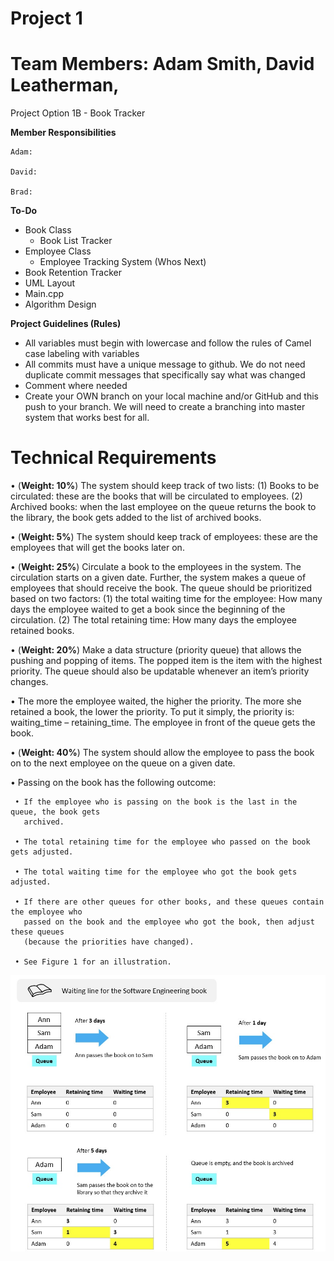 # Project 1
# Team Members: Adam Smith, David Leatherman, 
Project Option 1B - Book Tracker

**Member Responsibilities**

	Adam: 
	
	David:
	
	Brad:
	
**To-Do**

- Book Class
	* Book List Tracker
- Employee Class
	* Employee Tracking System (Whos Next)
- Book Retention Tracker
- UML Layout
- Main.cpp
- Algorithm Design

**Project Guidelines (Rules)**

- All variables must begin with lowercase and follow the rules of Camel case labeling with variables
- All commits must have a unique message to github. We do not need duplicate commit messages that specifically say what was changed
- Comment where needed
- Create your OWN branch on your local machine and/or GitHub and this push to your branch. We will need to create a branching into master system that works best for all.



# Technical Requirements

• (**Weight: 10%**) The system should keep track of two lists: (1) Books to be circulated: these are
the books that will be circulated to employees. (2) Archived books: when the last employee on
the queue returns the book to the library, the book gets added to the list of archived books.

• (**Weight: 5%**) The system should keep track of employees: these are the employees that will get
the books later on.

• (**Weight: 25%**) Circulate a book to the employees in the system. The circulation starts on a given
date. Further, the system makes a queue of employees that should receive the book. The queue
should be prioritized based on two factors: (1) the total waiting time for the employee: How
many days the employee waited to get a book since the beginning of the circulation. (2) The
total retaining time: How many days the employee retained books.

• (**Weight: 20%**) Make a data structure (priority queue) that allows the pushing and popping of
items. The popped item is the item with the highest priority. The queue should also be
updatable whenever an item’s priority changes.

• The more the employee waited, the higher the priority. The more she retained a book, the lower
the priority. To put it simply, the priority is: waiting_time – retaining_time.
The employee in front of the queue gets the book.

• (**Weight: 40%**) The system should allow the employee to pass the book on to the next employee
on the queue on a given date.

• Passing on the book has the following outcome:

     • If the employee who is passing on the book is the last in the queue, the book gets
       archived.
       
     • The total retaining time for the employee who passed on the book gets adjusted.
     
     • The total waiting time for the employee who got the book gets adjusted.
     
     • If there are other queues for other books, and these queues contain the employee who
       passed on the book and the employee who got the book, then adjust these queues
       (because the priorities have changed).
       
     • See Figure 1 for an illustration.
     
     
![alt text](https://github.com/RedGrinGrumbler/cs303-project1/blob/master/fullsizeoutput_521.jpeg)
     
     
